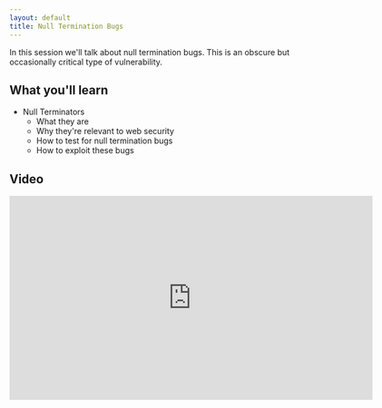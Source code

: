 ```yaml
---
layout: default
title: Null Termination Bugs
---
```


In this session we'll talk about null termination bugs.  This is an obscure but occasionally critical type of vulnerability.

What you'll learn
-----------------

- Null Terminators
	- What they are
	- Why they're relevant to web security
	- How to test for null termination bugs
	- How to exploit these bugs

Video
-----

<div class="container">
	<iframe id="ytplayer" type="text/html" width="640" height="360" src="https://www.youtube-nocookie.com/embed/xCcVjgTbycM?rel=0&autoplay=0&origin={{ site.url }}" frameborder="0"></iframe>
</div>
